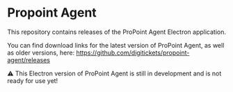 # Propoint Agent

This repository contains releases of the ProPoint Agent Electron application.

You can find download links for the latest version of ProPoint Agent, as well as older versions, here: https://github.com/digitickets/propoint-agent/releases 

⚠ This Electron version of ProPoint Agent is still in development and is not ready for use yet!
